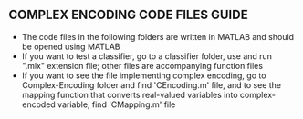 ## COMPLEX ENCODING CODE FILES GUIDE


  * The code files in the following folders are written in MATLAB and should be opened using MATLAB
  * If you want to test a classifier, go to a classifier folder, use and run ".mlx" extension file; other files are accompanying function files
  * If you want to see the file implementing complex encoding, go to Complex-Encoding folder and find 'CEncoding.m' file, and to see the mapping function that 
  converts real-valued variables into complex-encoded variable, find 'CMapping.m' file






